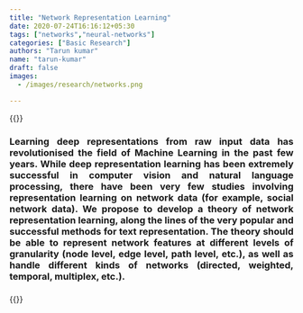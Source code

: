 ```yaml
---
title: "Network Representation Learning"
date: 2020-07-24T16:16:12+05:30
tags: ["networks","neural-networks"]
categories: ["Basic Research"]
authors: "Tarun kumar"
name: "tarun-kumar"
draft: false
images:
  - /images/research/networks.png

---
```


{{<rawhtml>}} 
<div align="justify">
<h3>
	Learning deep representations from raw input data has revolutionised the field of Machine Learning in the past few years. While deep representation learning has been extremely successful in computer vision and natural language processing, there have been very few studies involving representation learning on network data (for example, social network data). We propose to develop a theory of network representation learning, along the lines of the very popular and successful methods for text representation. The theory should be able to represent network features at different levels of granularity (node level, edge level, path level, etc.), as well as handle different kinds of networks (directed, weighted, temporal, multiplex, etc.).
<h3>
</div>
{{</rawhtml>}}


